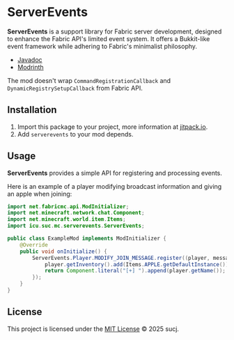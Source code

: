 # ServerEvents

**ServerEvents** is a support library for Fabric server development, designed to enhance the Fabric API's limited event system. It offers a Bukkit-like event framework while adhering to Fabric's minimalist philosophy.

- [Javadoc](https://sucj.github.io/ServerEvents/2025.6.1/)
- [Modrinth](https://modrinth.com/mod/serverevents)

The mod doesn't wrap `CommandRegistrationCallback` and `DynamicRegistrySetupCallback` from Fabric API.

## Installation
1. Import this package to your project, more information at [jitpack.io](https://jitpack.io/#icu.suc/serverevents).
2. Add `serverevents` to your mod depends.

## Usage
**ServerEvents** provides a simple API for registering and processing events.

Here is an example of a player modifying broadcast information and giving an apple when joining:

```java
import net.fabricmc.api.ModInitializer;
import net.minecraft.network.chat.Component;
import net.minecraft.world.item.Items;
import icu.suc.mc.serverevents.ServerEvents;

public class ExampleMod implements ModInitializer {
    @Override
    public void onInitialize() {
        ServerEvents.Player.MODIFY_JOIN_MESSAGE.register((player, message) -> {
            player.getInventory().add(Items.APPLE.getDefaultInstance());
            return Component.literal("[+] ").append(player.getName());
        });
    }
}
``` 

## License

This project is licensed under the [MIT License](/LICENSE.txt) © 2025 sucj.